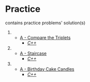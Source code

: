 # Practice

contains practice problems' solution(s)

1.
    - [A - Compare the Triplets](https://vjudge.net/problem/HackerRank-compare-the-triplets)
        - _[C++](.cpp/001-A.cpp)_

2.
    - [A - Staircase](https://vjudge.net/problem/HackerRank-staircase)
        - _[C++](.cpp/002-A.cpp)_

3.
    - [A - Birthday Cake Candles](https://vjudge.net/problem/HackerRank-birthday-cake-candles)
        - _[C++](.cpp/003-A.cpp)_
